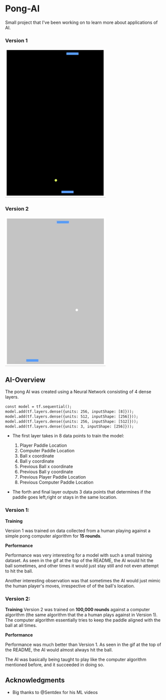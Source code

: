 # Pong-AI

Small project that I've been working on to learn more about applications of AI. 

 ### Version 1 
 
![Gif of Pong v1](v1gif.gif) 

 ### Version 2
 
![Gif of Pong v2](v2gif.gif) 



## AI-Overview

  The pong AI was created using a Neural Network consisting of 4 dense layers.
  ```
  const model = tf.sequential();
  model.add(tf.layers.dense({units: 256, inputShape: [8]})); 
  model.add(tf.layers.dense({units: 512, inputShape: [256]}));
  model.add(tf.layers.dense({units: 256, inputShape: [512]}));
  model.add(tf.layers.dense({units: 3, inputShape: [256]}));
  ```
 - The first layer takes in 8 data points to train the model:
  
     1.  Player Paddle Location 
     2.  Computer Paddle Location 
     3.  Ball x coordinate
     4.  Ball y coordinate
     5.  Previous Ball x coordinate
     6.  Previous Ball y coordinate
     7.  Previous Player Paddle Location
     8.  Previous Computer Paddle Location
   
  - The forth and final layer outputs 3 data points that determines if the paddle goes left,right or stays in the same location.
  
### Version 1: 

  **Training**
  
  Version 1 was trained on data collected from a human playing against a simple pong computer algorithm for **15 rounds**.
  
  **Performance** 
  
  Performance was very interesting for a model with such a small training dataset. As seen in the gif at the top of the README, the AI would hit the ball sometimes, and other times it would just stay still and not even attempt to hit the ball. 
  
  Another interesting observation was that sometimes the AI would just mimic the human player's moves, irrespective of of the ball's location.
  
  
### Version 2: 

  **Training**
  Version 2 was trained on **100,000 rounds** against a computer algorithm (the same algorithm that the a human plays against in Version 1). The computer algorithm essentially tries to keep the paddle aligned with the ball at all times.
  
  **Performance** 
  
  Performance was much better than Version 1. As seen in the gif at the top of the README, the AI would almost always hit the ball. 
  
  The AI was basically being taught to play like the computer algorithm mentioned before, and it succeeded in doing so.

## Acknowledgments

* Big thanks to @Sentdex for his ML videos
